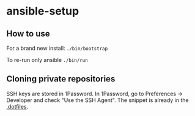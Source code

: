 # ansible-setup

## How to use

For a brand new install: `./bin/bootstrap`

To re-run only ansible `./bin/run` 

## Cloning private repositories

SSH keys are stored in 1Password.
In 1Password, go to Preferences -> Developer and check "Use the SSH Agent". The snippet is already in the [.dotfiles](https://github.com/ricca509/.dotfiles/commit/6053163eed3db3a561a70f725d47dffe25d382d1).

